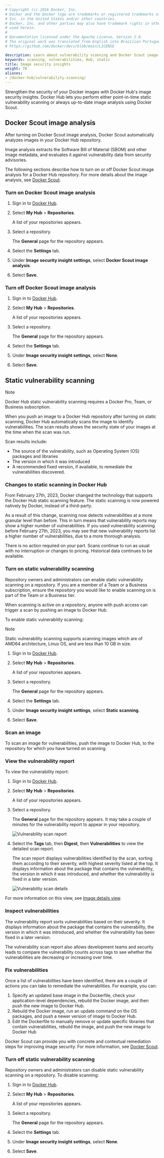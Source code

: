 ```yaml
---
# Copyright (c) 2016 Docker, Inc.
# Docker and the Docker logo are trademarks or registered trademarks of Docker,
# Inc. in the United States and/or other countries.
# Docker, Inc. and other parties may also have trademark rights in other terms
# used herein.
#
# Documentation licensed under the Apache License, Version 2.0.
# The original work was translated from English into Brazilian Portuguese.
# https://github.com/docker/docs/blob/main/LICENSE

description: Learn about vulnerability scanning and Docker Scout image analysis in Docker Hub.
keywords: scanning, vulnerabilities, Hub, static
title: Image security insights
weight: 70
aliases:
- /docker-hub/vulnerability-scanning/
---
```

Strengthen the security of your Docker images with Docker Hub's image security
insights. Docker Hub lets you perform either point-in-time static vulnerability
scanning or always up-to-date image analysis using Docker Scout.

## Docker Scout image analysis

After turning on Docker Scout image analysis, Docker Scout automatically
analyzes images in your Docker Hub repository.

Image analysis extracts the Software Bill of Material (SBOM) and other image
metadata, and evaluates it against vulnerability data from security advisories.

The following sections describe how to turn on or off Docker Scout image
analysis for a Docker Hub repository. For more details about the image analysis,
see [Docker Scout](/manuals/scout/_index.md).

### Turn on Docker Scout image analysis

1. Sign in to [Docker Hub](https://hub.docker.com).
2. Select **My Hub** > **Repositories**.

   A list of your repositories appears.

3. Select a repository.

   The **General** page for the repository appears.

4. Select the **Settings** tab.
5. Under **Image security insight settings**, select **Docker Scout image analysis**.
6. Select **Save**.

### Turn off Docker Scout image analysis

1. Sign in to [Docker Hub](https://hub.docker.com).
2. Select **My Hub** > **Repositories**.

   A list of your repositories appears.

3. Select a repository.

   The **General** page for the repository appears.

4. Select the **Settings** tab.
5. Under **Image security insight settings**, select **None**.
6. Select **Save**.


## Static vulnerability scanning

> [!NOTE]
>
> Docker Hub static vulnerability scanning requires a Docker Pro, Team, or
> Business subscription.

When you push an image to a Docker Hub repository after turning on static
scanning, Docker Hub automatically scans the image to identify vulnerabilities.
The scan results shows the security state of your images at the time when the
scan was run.

Scan results include:

- The source of the vulnerability, such as Operating System (OS) packages and
  libraries
- The version in which it was introduced
- A recommended fixed version, if available, to remediate the vulnerabilities
  discovered.

### Changes to static scanning in Docker Hub

From February 27th, 2023, Docker changed the technology that supports the
Docker Hub static scanning feature. The static scanning is now powered natively
by Docker, instead of a third-party.

As a result of this change, scanning now detects vulnerabilities at a more
granular level than before. This in turn means that vulnerability reports may
show a higher number of vulnerabilities. If you used vulnerability scanning
before February 27th, 2023, you may see that new vulnerability reports list a
higher number of vulnerabilities, due to a more thorough analysis.

There is no action required on your part. Scans continue to run as usual
with no interruption or changes to pricing. Historical data continues to be
available.

### Turn on static vulnerability scanning

Repository owners and administrators can enable static vulnerability scanning
on a repository. If you are a member of a Team or a Business subscription,
ensure the repository you would like to enable scanning on is part of the Team
or a Business tier.

When scanning is active on a repository, anyone with push access can trigger a
scan by pushing an image to Docker Hub.

To enable static vulnerability scanning:

> [!NOTE]
>
> Static vulnerability scanning supports scanning images which are of AMD64
> architecture, Linux OS, and are less than 10 GB in size.

1. Sign in to [Docker Hub](https://hub.docker.com).
2. Select **My Hub** > **Repositories**.

   A list of your repositories appears.

3. Select a repository.

   The **General** page for the repository appears.

4. Select the **Settings** tab.
5. Under **Image security insight settings**, select **Static scanning**.
6. Select **Save**.

### Scan an image

To scan an image for vulnerabilities, push the image to Docker Hub, to the
repository for which you have turned on scanning.

### View the vulnerability report

To view the vulnerability report:

1. Sign in to [Docker Hub](https://hub.docker.com).
2. Select **My Hub** > **Repositories**.

   A list of your repositories appears.

3. Select a repository.

   The **General** page for the repository appears.
   It may take a couple of minutes for the vulnerability report to appear in
   your repository.

   ![Vulnerability scan report](images/vuln-scan-report.png)

4. Select the **Tags** tab, then **Digest**, then **Vulnerabilities** to view the
   detailed scan report.

   The scan report displays vulnerabilities identified by the scan, sorting them
   according to their severity, with highest severity listed at the top. It
   displays information about the package that contains the vulnerability, the
   version in which it was introduced, and whether the vulnerability is fixed in
   a later version.

   ![Vulnerability scan details](images/vuln-scan-details.png)

For more information on this view, see
[Image details view](/manuals/scout/explore/image-details-view.md).

### Inspect vulnerabilities

The vulnerability report sorts vulnerabilities based on their severity. It
displays information about the package that contains the vulnerability, the
version in which it was introduced, and whether the vulnerability has been fixed
in a later version.

The vulnerability scan report also allows development teams and security leads
to compare the vulnerability counts across tags to see whether the
vulnerabilities are decreasing or increasing over time.

### Fix vulnerabilities

Once a list of vulnerabilities have been identified, there are a couple of
actions you can take to remediate the vulnerabilities. For example, you can:

1. Specify an updated base image in the Dockerfile, check your application-level
   dependencies, rebuild the Docker image, and then push the new image to Docker
   Hub.
2. Rebuild the Docker image, run an update command on the OS packages, and push
   a newer version of image to Docker Hub.
3. Edit the Dockerfile to manually remove or update specific libraries that
   contain vulnerabilities, rebuild the image, and push the new image to Docker
   Hub

Docker Scout can provide you with concrete and contextual remediation steps for
improving image security. For more information, see
[Docker Scout](/manuals/scout/_index.md).

### Turn off static vulnerability scanning

Repository owners and administrators can disable static vulnerability scanning
on a repository. To disable scanning:

1. Sign in to [Docker Hub](https://hub.docker.com).
2. Select **My Hub** > **Repositories**.

   A list of your repositories appears.

3. Select a repository.

   The **General** page for the repository appears.

4. Select the **Settings** tab.
5. Under **Image security insight settings**, select **None**.
6. Select **Save**.
